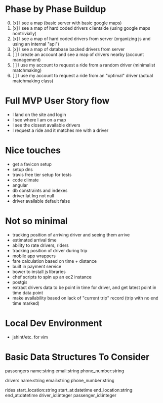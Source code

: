 # Phase by Phase Buildup
0. [x] I see a map (basic server with basic google maps)
1. [x] I see a map of hard coded drivers clientside (using google maps nontrivially)
2. [x] I see a map of hard coded drivers from server (organizing js and using an internal "api")
3. [x] I see a map of database backed drivers from server
4. [ ] I create an account and see a map of drivers nearby (account management)
5. [ ] I use my account to request a ride from a random driver (minimalist matchmaking)
6. [ ] I use my account to request a ride from an "optimal" driver (actual matchmaking class)

# Full MVP User Story flow
* I land on the site and login
* I see where I am on a map
* I see the closest available drivers
* I request a ride and it matches me with a driver

# Nice touches
* get a favicon setup
* setup dns
* travis free tier setup for tests
* code climate
* angular
* db constraints and indexes
* driver lat lng not null
* driver available default false

# Not so minimal
* tracking position of arriving driver and seeing them arrive
* estimated arrival time
* ability to rate drivers, riders
* tracking position of driver during trip
* mobile app wrappers
* fare calculation based on time + distance
* built in payment service
* bower to install js libraries
* chef scripts to spin up an ec2 instance
* postgis
* extract drivers data to be point in time for driver, and get latest point in time data point
* make availability based on lack of "current trip" record (trip with no end time marked)

# Local Dev Environment
* jshint/etc. for vim

# Basic Data Structures To Consider
passengers
name:string
email:string
phone_number:string

drivers
name:string
email:string
phone_number:string

rides
start_location:string
start_at:datetime
end_location:string
end_at:datetime
driver_id:integer
passenger_id:integer
